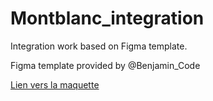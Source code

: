 # Montblanc_integration

Integration work based on Figma template.

Figma template provided by @Benjamin_Code

[Lien vers la maquette](https://www.youtube.com/redirect?event=video_description&redir_token=QUFFLUhqbkFUNWE0OVMzSlVhX3FSXzVBemczSmN1OC1YUXxBQ3Jtc0tra2Nsb2VreHNTRkNfNEdBR0lxVThtZmgydGRncUUwcG9DMWJRS0VWNVp6djVrWmFIc2RTTGRZSjhzQVVIV3NCTXZteXBaMEVaZjFJTENOOE4wM0lVTWF4OF9mN1lUNjFVbDN5LUduMk5PUDludzNXYw&q=https%3A%2F%2Fwww.dropbox.com%2Fs%2F702q5xoq143otrf%2FMontblanc%2520-%2520Motorcycle%2520website%2520concept%2520design.fig%3Fdl%3D0&v=9dZmMPcaNIs)
